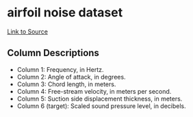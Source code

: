 # airfoil noise dataset

[Link to Source](https://archive.ics.uci.edu/ml/datasets/Airfoil+Self-Noise)

## Column Descriptions

* Column 1: Frequency, in Hertz.
* Column 2: Angle of attack, in degrees.
* Column 3: Chord length, in meters.
* Column 4: Free-stream velocity, in meters per second.
* Column 5: Suction side displacement thickness, in meters.
* Column 6 (target): Scaled sound pressure level, in decibels.
